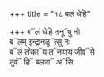+++
title = "१८ बलं धेहि"

+++
ब᳓लं धेहि तनू᳓षु नो  
ब᳓लम् इन्द्रानळु᳓त्सु नः  
ब᳓लं तोका᳓य त᳓नयाय जीव᳓से  
तुवं᳓ हि᳓ बलदा᳓ अ᳓सि